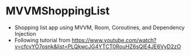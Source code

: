 # MVVMShoppingList
* Shopping list app using MVVM, Room, Coroutines, and Dependency Injection
* Following tutorial from https://www.youtube.com/watch?v=cfcyYO7osnk&list=PLQkwcJG4YTCT0RouHZ6sQlE4JE6VyD2zO

